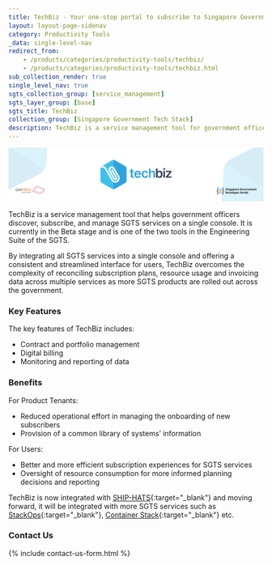 ```yaml
---
title: TechBiz - Your one-stop portal to subscribe to Singapore Government Tech Stack (SGTS) Services
layout: layout-page-sidenav
category: Productivity Tools
_data: single-level-nav
redirect_from:
    - /products/categories/productivity-tools/techbiz/
    - /products/categories/productivity-tools/techbiz.html
sub_collection_render: true
single_level_nav: true
sgts_collection_group: [service_management]
sgts_layer_group: [base]
sgts_title: TechBiz
collection_group: [Singapore Government Tech Stack]
description: TechBiz is a service management tool for government officers to manage SGTS services on a single console. Find out more here!
---
```


![TechBiz header banner](/assets/img/Techbiz-NewHeaderBanner.png)

TechBiz is a service management tool that helps government officers discover, subscribe, and manage SGTS services on a single console. It is currently in the Beta stage and is one of the two tools in the Engineering Suite of the SGTS. 

By integrating all SGTS services into a single console and offering a consistent and streamlined interface for users, TechBiz overcomes the complexity of reconciling subscription plans, resource usage and invoicing data across multiple services as more SGTS products are rolled out across the government.

### Key Features

The key features of TechBiz includes:

- Contract and portfolio management
- Digital billing
- Monitoring and reporting of data

### Benefits

For Product Tenants:
- Reduced operational effort in managing the onboarding of new subscribers
- Provision of a common library of systems’ information

For Users:
- Better and more efficient subscription experiences for SGTS services
- Oversight of resource consumption for more informed planning decisions and reporting

TechBiz is now integrated with [SHIP-HATS](https://www.developer.tech.gov.sg/products/categories/devops/ship-hats/overview.html){:target="\_blank"} and moving forward, it will be integrated with more SGTS services such as [StackOps](https://www.developer.tech.gov.sg/products/categories/devops/stackops/overview.html){:target="\_blank"}, [Container Stack](https://www.developer.tech.gov.sg/products/categories/devops/container-stack/overview.html){:target="\_blank"} etc.

### Contact Us

{% include contact-us-form.html %}
